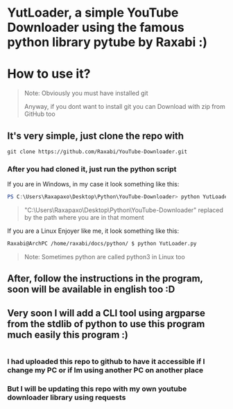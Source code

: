 # YutLoader, a simple YouTube Downloader using the famous python library pytube by Raxabi :)
# How to use it?
> Note: Obviously you must have installed git
>
> Anyway, if you dont want to install git you can Download with zip from GitHub too

## It's very simple, just clone the repo with
```
git clone https://github.com/Raxabi/YouTube-Downloader.git
```

### After you had cloned it, just run the python script

If you are in Windows, in my case it look something like this:
```PowerShell
PS C:\Users\Raxapaxo\Desktop\Python\YouTube-Downloader> python YutLoader.py
```
> "C:\Users\Raxapaxo\Desktop\Python\YouTube-Downloader" replaced by the path where you are in that moment

If you are a Linux Enjoyer like me, it look something like this:
```bash
Raxabi@ArchPC /home/raxabi/docs/python/ $ python YutLoader.py
```
> Note: Sometimes python are called python3 in Linux too

## After, follow the instructions in the program, soon will be available in english too :D

## Very soon I will add a CLI tool using argparse from the stdlib of python to use this program much easily this program :)

#
### I had uploaded this repo to github to have it accessible if I change my PC or if Im using another PC on another place
### But I will be updating this repo with my own youtube downloader library using requests